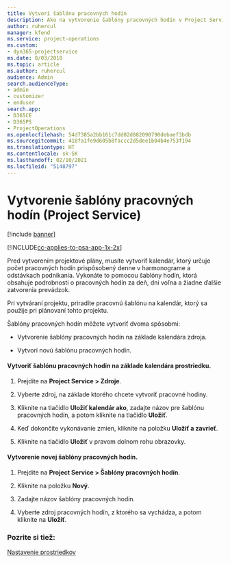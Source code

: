 ```yaml
---
title: Vytvorí šablónu pracovných hodín
description: Ako na vytvorenie šablóny pracovných hodín v Project Service
author: ruhercul
manager: kfend
ms.service: project-operations
ms.custom:
- dyn365-projectservice
ms.date: 8/03/2018
ms.topic: article
ms.author: ruhercul
audience: Admin
search.audienceType:
- admin
- customizer
- enduser
search.app:
- D365CE
- D365PS
- ProjectOperations
ms.openlocfilehash: 54d7385a2bb161c7dd02d882090790debaef3bdb
ms.sourcegitcommit: 418fa1fe9d605b8faccc2d5dee1b04b4e753f194
ms.translationtype: HT
ms.contentlocale: sk-SK
ms.lasthandoff: 02/10/2021
ms.locfileid: "5148797"
---
```

# <a name="create-a-work-hours-template-project-service"></a>Vytvorenie šablóny pracovných hodín (Project Service)

[!include [banner](../includes/psa-now-project-operations.md)]

[!INCLUDE[cc-applies-to-psa-app-1x-2x](../includes/cc-applies-to-psa-app-1x-2x.md)]

Pred vytvorením projektové plány, musíte vytvoriť kalendár, ktorý určuje počet pracovných hodín prispôsobený denne v harmonograme a odstávkach podnikania. Vykonáte to pomocou šablóny hodín, ktorá obsahuje podrobnosti o pracovných hodín za deň, dni voľna a žiadne ďalšie zatvorenia prevádzok.  
  
 Pri vytváraní projektu, priradíte pracovnú šablónu na kalendár, ktorý sa použije pri plánovaní tohto projektu.  
  
 Šablóny pracovných hodín môžete vytvoriť dvoma spôsobmi:  
  
-   Vytvorenie šablóny pracovných hodín na základe kalendára zdroja.  
  
-   Vytvorí novú šablónu pracovných hodín.  
  
#### <a name="to-create-a-work-hours-template-based-on-a-resources-calendar"></a>Vytvoriť šablónu pracovných hodín na základe kalendára prostriedku.  
  
1.  Prejdite na **Project Service > Zdroje**.  
  
2.  Vyberte zdroj, na základe ktorého chcete vytvoriť pracovné hodiny.  
  
3.  Kliknite na tlačidlo **Uložiť kalendár ako**, zadajte názov pre šablónu pracovných hodín, a potom kliknite na tlačidlo **Uložiť**.  
  
4.  Keď dokončíte vykonávanie zmien, kliknite na položku **Uložiť a zavrieť**.  
  
5.  Kliknite na tlačidlo **Uložiť** v pravom dolnom rohu obrazovky.  
  
#### <a name="to-create-a-new-work-hours-template"></a>Vytvorenie novej šablóny pracovných hodín.  
  
1.  Prejdite na **Project Service > Šablóny pracovných hodín**.  
  
2.  Kliknite na položku **Nový**.  
  
3.  Zadajte názov šablóny pracovných hodín.  
  
4.  Vyberte zdroj pracovných hodín, z ktorého sa vychádza, a potom kliknite na **Uložiť**.  
  
### <a name="see-also"></a>Pozrite si tiež:  
 [Nastavenie prostriedkov](../psa/set-up-resources.md)
